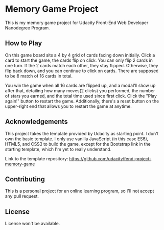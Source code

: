 # Memory Game Project

This is my memory game project for Udacity Front-End Web Developer Nanodegree Program.

## How to Play

On this game board sits a 4 by 4 grid of cards facing down initially. Click a card to start the game, the cards flip on click. You can only flip 2 cards in one turn. If the 2 cards match each other, they stay flipped. Otherwise, they flip back down, and you can continue to click on cards. There are supposed to be 8 match of 16 cards in total.

You win the game when all 16 cards are flipped up, and a modal'll show up after that, detailing how many moves(2 clicks) you performed, the number of stars you earned, and the total time used since first click. Click the "Play again!" button to restart the game. Additionally, there's a reset button on the upper-right end that allows you to restart the game at anytime.

## Acknowledgements

This project takes the template provided by Udacity as starting point. I don't own the basic template. I only use vanilla JavaScript (in this case ES6), HTML5, and CSS3 to build the game, except for the Bootstrap link in the starting template, which I'm yet to really understand.

Link to the template repository: <https://github.com/udacity/fend-project-memory-game>

## Contributing

This is a personal project for an online learning program, so I'll not accept any pull request.

## License

License won't be available.
